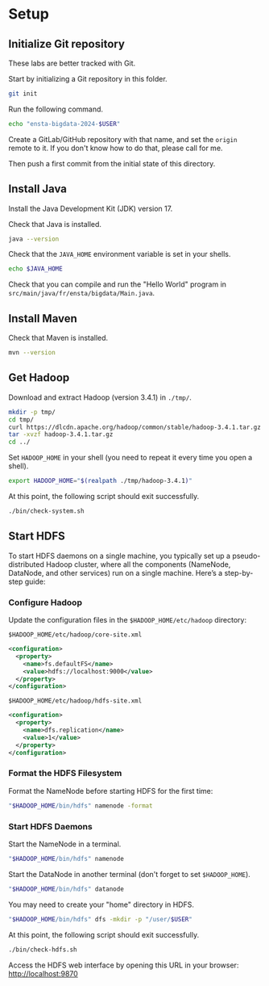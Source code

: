 # Setup

## Initialize Git repository

These labs are better tracked with Git.

Start by initializing a Git repository in this folder.

```sh
git init
```

Run the following command.

```sh
echo "ensta-bigdata-2024-$USER"
```

Create a GitLab/GitHub repository with that name, and set the `origin` remote to it.
If you don't know how to do that, please call for me.

Then push a first commit from the initial state of this directory.

## Install Java

Install the Java Development Kit (JDK) version 17.

Check that Java is installed.

```sh
java --version
```

Check that the `JAVA_HOME` environment variable is set in your shells.

```sh
echo $JAVA_HOME
```

Check that you can compile and run the "Hello World" program in `src/main/java/fr/ensta/bigdata/Main.java`.

## Install Maven

Check that Maven is installed.

```sh
mvn --version
```

## Get Hadoop

Download and extract Hadoop (version 3.4.1) in `./tmp/`.

```sh
mkdir -p tmp/
cd tmp/
curl https://dlcdn.apache.org/hadoop/common/stable/hadoop-3.4.1.tar.gz -o hadoop-3.4.1.tar.gz
tar -xvzf hadoop-3.4.1.tar.gz
cd ../
```

Set `HADOOP_HOME` in your shell (you need to repeat it every time you open a shell).

```sh
export HADOOP_HOME="$(realpath ./tmp/hadoop-3.4.1)"
```

At this point, the following script should exit successfully.

```sh
./bin/check-system.sh
```

## Start HDFS

To start HDFS daemons on a single machine, you typically set up a pseudo-distributed Hadoop cluster, where all the components (NameNode, DataNode, and other services) run on a single machine. Here’s a step-by-step guide:

### Configure Hadoop

Update the configuration files in the `$HADOOP_HOME/etc/hadoop` directory:

`$HADOOP_HOME/etc/hadoop/core-site.xml`
```xml
<configuration>
  <property>
    <name>fs.defaultFS</name>
    <value>hdfs://localhost:9000</value>
  </property>
</configuration>
```

`$HADOOP_HOME/etc/hadoop/hdfs-site.xml`
```xml
<configuration>
  <property>
    <name>dfs.replication</name>
    <value>1</value>
  </property>
</configuration>
```

### Format the HDFS Filesystem

Format the NameNode before starting HDFS for the first time:

```sh
"$HADOOP_HOME/bin/hdfs" namenode -format
```

### Start HDFS Daemons

Start the NameNode in a terminal.

```sh
"$HADOOP_HOME/bin/hdfs" namenode
```

Start the DataNode in another terminal (don't forget to set `$HADOOP_HOME`).

```sh
"$HADOOP_HOME/bin/hdfs" datanode
```

You may need to create your "home" directory in HDFS.

```sh
"$HADOOP_HOME/bin/hdfs" dfs -mkdir -p "/user/$USER"
```

At this point, the following script should exit successfully.

```sh
./bin/check-hdfs.sh
```

Access the HDFS web interface by opening this URL in your browser:
<http://localhost:9870>
